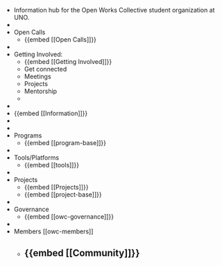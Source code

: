 - Information hub for the Open Works Collective student organization at UNO.
-
- Open Calls
	- {{embed [[Open Calls]]}}
-
- Getting Involved:
	- {{embed [[Getting Involved]]}}
	- Get connected
	- Meetings
	- Projects
	- Mentorship
	-
-
- {{embed [[Information]]}}
-
-
- Programs
	- {{embed [[program-base]]}}
-
- Tools/Platforms
	- {{embed [[tools]]}}
-
- Projects
	- {{embed [[Projects]]}}
	- {{embed [[project-base]]}}
-
- Governance
	- {{embed [[owc-governance]]}}
-
- Members [[owc-members]]
	- {{embed [[Community]]}}
		-